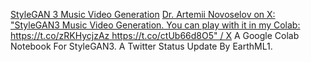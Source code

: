 
[StyleGAN 3 Music Video Generation](https://colab.research.google.com/drive/1BXNHZBai-pXtP-ncliouXo_kUiG1Pq7M?usp=sharing)
[Dr. Artemii Novoselov on X: "StyleGAN3 Music Video Generation. You can play with it in my Colab: https://t.co/zRKHycjzAz https://t.co/ctUb66d8O5" / X](https://twitter.com/EarthML1/status/1449776224222523397)
A Google Colab Notebook For StyleGAN3.
A Twitter Status Update By EarthML1.
